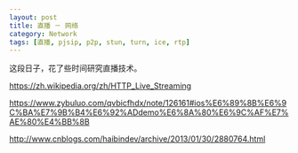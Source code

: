 ```yaml
---
layout: post
title: 直播 － 网络
category: Network
tags: [直播, pjsip, p2p, stun, turn, ice, rtp]
---
```


这段日子，花了些时间研究直播技术。

https://zh.wikipedia.org/zh/HTTP_Live_Streaming

https://www.zybuluo.com/qvbicfhdx/note/126161#ios%E6%89%8B%E6%9C%BA%E7%9B%B4%E6%92%ADdemo%E6%8A%80%E6%9C%AF%E7%AE%80%E4%BB%8B

http://www.cnblogs.com/haibindev/archive/2013/01/30/2880764.html
